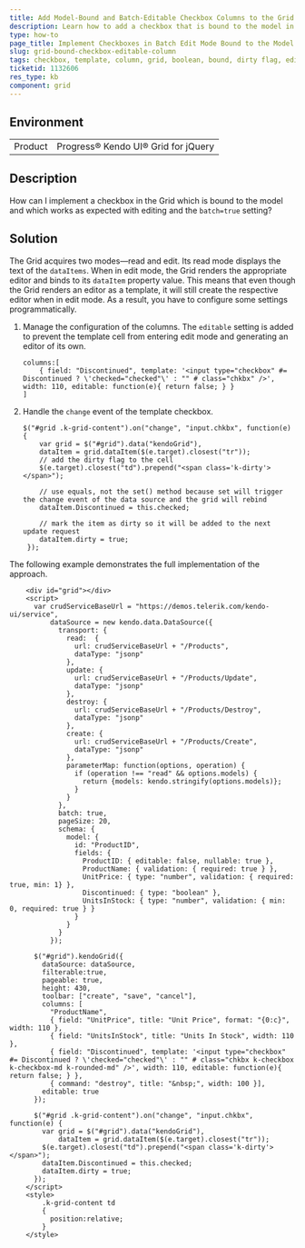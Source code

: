 ```yaml
---
title: Add Model-Bound and Batch-Editable Checkbox Columns to the Grid
description: Learn how to add a checkbox that is bound to the model in the batch edit mode to the Kendo UI Grid.
type: how-to
page_title: Implement Checkboxes in Batch Edit Mode Bound to the Model - Kendo UI Grid for jQuery
slug: grid-bound-checkbox-editable-column
tags: checkbox, template, column, grid, boolean, bound, dirty flag, edit mode, batch, editable
ticketid: 1132606
res_type: kb
component: grid
---
```


## Environment

<table>
 <tr>
  <td>Product</td>
  <td>Progress® Kendo UI® Grid for jQuery</td> 
 </tr>
 <tr>
</table>


## Description 

How can I implement a checkbox in the Grid which is bound to the model and which works as expected with editing and the `batch=true` setting?

## Solution

The Grid acquires two modes&mdash;read and edit. Its read mode displays the text of the `dataItems`. When in edit mode, the Grid renders the appropriate editor and binds to its `dataItem` property value. This means that even though the Grid renders an editor as a template, it will still create the respective editor when in edit mode. As a result, you have to configure some settings programmatically.

1. Manage the configuration of the columns. The `editable` setting is added to prevent the template cell from entering edit mode and generating an editor of its own.

    ```
    columns:[
        { field: "Discontinued", template: '<input type="checkbox" #= Discontinued ? \'checked="checked"\' : "" # class="chkbx" />', width: 110, editable: function(e){ return false; } }
    ]
    ```

1. Handle the `change` event of the template checkbox.

    ```
    $("#grid .k-grid-content").on("change", "input.chkbx", function(e) {
        var grid = $("#grid").data("kendoGrid"),
        dataItem = grid.dataItem($(e.target).closest("tr"));
        // add the dirty flag to the cell
        $(e.target).closest("td").prepend("<span class='k-dirty'></span>");

        // use equals, not the set() method because set will trigger the change event of the data source and the grid will rebind
        dataItem.Discontinued = this.checked;

        // mark the item as dirty so it will be added to the next update request
        dataItem.dirty = true;
     });
    ```

The following example demonstrates the full implementation of the approach.

```dojo
    <div id="grid"></div>
    <script>
      var crudServiceBaseUrl = "https://demos.telerik.com/kendo-ui/service",
          dataSource = new kendo.data.DataSource({
            transport: {
              read:  {
                url: crudServiceBaseUrl + "/Products",
                dataType: "jsonp"
              },
              update: {
                url: crudServiceBaseUrl + "/Products/Update",
                dataType: "jsonp"
              },
              destroy: {
                url: crudServiceBaseUrl + "/Products/Destroy",
                dataType: "jsonp"
              },
              create: {
                url: crudServiceBaseUrl + "/Products/Create",
                dataType: "jsonp"
              },
              parameterMap: function(options, operation) {
                if (operation !== "read" && options.models) {
                  return {models: kendo.stringify(options.models)};
                }
              }
            },
            batch: true,
            pageSize: 20,
            schema: {
              model: {
                id: "ProductID",
                fields: {
                  ProductID: { editable: false, nullable: true },
                  ProductName: { validation: { required: true } },
                  UnitPrice: { type: "number", validation: { required: true, min: 1} },
                  Discontinued: { type: "boolean" },
                  UnitsInStock: { type: "number", validation: { min: 0, required: true } }
                }
              }
            }
          });

      $("#grid").kendoGrid({
        dataSource: dataSource,
        filterable:true,
        pageable: true,
        height: 430,
        toolbar: ["create", "save", "cancel"],
        columns: [
          "ProductName",
          { field: "UnitPrice", title: "Unit Price", format: "{0:c}", width: 110 },
          { field: "UnitsInStock", title: "Units In Stock", width: 110 },
          { field: "Discontinued", template: '<input type="checkbox" #= Discontinued ? \'checked="checked"\' : "" # class="chkbx k-checkbox k-checkbox-md k-rounded-md" />', width: 110, editable: function(e){ return false; } },
          { command: "destroy", title: "&nbsp;", width: 100 }],
        editable: true
      });

      $("#grid .k-grid-content").on("change", "input.chkbx", function(e) {
        var grid = $("#grid").data("kendoGrid"),
            dataItem = grid.dataItem($(e.target).closest("tr"));
        $(e.target).closest("td").prepend("<span class='k-dirty'></span>");
        dataItem.Discontinued = this.checked;
        dataItem.dirty = true;
      });
    </script>
    <style> 
        .k-grid-content td 
        { 
          position:relative; 
        } 
    </style>
```
